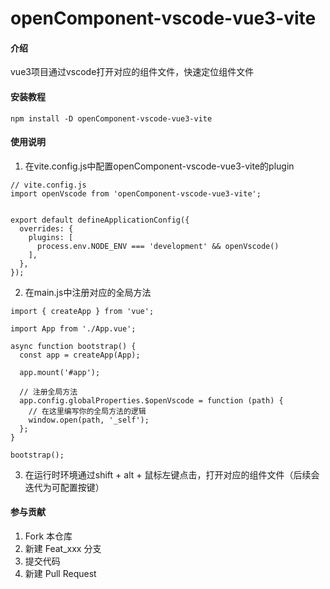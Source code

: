 # openComponent-vscode-vue3-vite
#### 介绍
vue3项目通过vscode打开对应的组件文件，快速定位组件文件


#### 安装教程
```
npm install -D openComponent-vscode-vue3-vite
```

#### 使用说明
1.  在vite.config.js中配置openComponent-vscode-vue3-vite的plugin
```
// vite.config.js
import openVscode from 'openComponent-vscode-vue3-vite';


export default defineApplicationConfig({
  overrides: {
    plugins: [
      process.env.NODE_ENV === 'development' && openVscode()
    ],
  },
});
```

2.  在main.js中注册对应的全局方法
```
import { createApp } from 'vue';

import App from './App.vue';

async function bootstrap() {
  const app = createApp(App);

  app.mount('#app');

  // 注册全局方法
  app.config.globalProperties.$openVscode = function (path) {
    // 在这里编写你的全局方法的逻辑
    window.open(path, '_self');
  };
}

bootstrap();
```

3.  在运行时环境通过shift + alt + 鼠标左键点击，打开对应的组件文件（后续会迭代为可配置按键）

#### 参与贡献

1.  Fork 本仓库
2.  新建 Feat_xxx 分支
3.  提交代码
4.  新建 Pull Request

